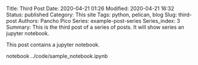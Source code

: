 Title: Third Post
Date: 2020-04-21 01:26
Modified: 2020-04-21 16:32
Status: published
Category: This site
Tags: python, pelican, blog
Slug: third-post
Authors: Pancho Pico
Series: example-post-series
Series_index: 3
Summary: This is the third post of a series of posts. It will show series an jupyter notebook.

This post contains a jupyter notebook.

 notebook ../code/sample_notebook.ipynb
